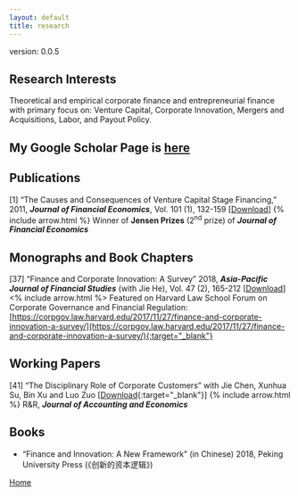 ```yaml
---
layout: default
title: research
---
```

version: 0.0.5

## Research Interests
Theoretical and empirical corporate finance and entrepreneurial finance with primary focus on: Venture Capital, Corporate Innovation, Mergers and Acquisitions, Labor, and Payout Policy.

## My Google Scholar Page is [here](http://scholar.google.com/citations?user=zcTvdvwAAAAJ&hl=en)

## Publications
[1] “The Causes and Consequences of Venture Capital Stage Financing,” 2011, ***Journal of Financial Economics***, Vol. 101 (1), 132-159 [<a href="http://papers.ssrn.com/sol3/papers.cfm?abstract_id=965803" target="_blank">Download</a>]
{% include arrow.html %} Winner of **Jensen Prizes** (2<sup>nd</sup> prize) of ***Journal of Financial Economics***

## Monographs and Book Chapters
[37]  “Finance and Corporate Innovation: A Survey” 2018, ***Asia-Pacific Journal of Financial Studies*** (with Jie He), Vol. 47 (2), 165-212 [<a href="https://papers.ssrn.com/sol3/papers.cfm?abstract_id=3062863" target="_blank">Download</a>]
<% include arrow.html %> Featured on Harvard Law School Forum on Corporate Governance and Financial Regulation: [https://corpgov.law.harvard.edu/2017/11/27/finance-and-corporate-innovation-a-survey/](https://corpgov.law.harvard.edu/2017/11/27/finance-and-corporate-innovation-a-survey/){:target="_blank"}

## Working Papers
[41]  “The Disciplinary Role of Corporate Customers” with Jie Chen, Xunhua Su, Bin Xu and Luo Zuo [[Download](http://papers.ssrn.com/sol3/papers.cfm?abstract_id=3995489){:target="_blank"}]
{% include arrow.html %} R&R, ***Journal of Accounting and Economics***

## Books
- “Finance and Innovation: A New Framework” (in Chinese) 2018, Peking University Press (《创新的资本逻辑》)

<a class="myh2" href="{{ site.baseurl }}">Home</a>